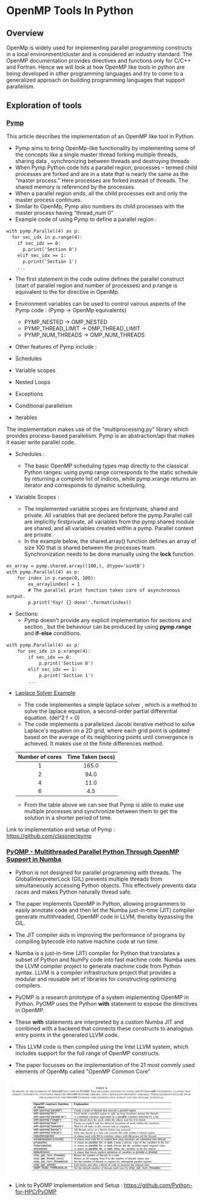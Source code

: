 # OpenMP Tools In Python

## Overview

OpenMp is widely used for implementing parallel programming constructs in a local environment/cluster and is considered an industry standard. The OpenMP documentation provides directives and functions only for C/C++ and Fortran. Hence we will look at how OpenMP like tools in python are being developed in other programming languages and try to come to a generalized approach on building programming languages that support parallelism.

## Exploration of tools

### [Pymp](https://www.admin-magazine.com/HPC/Articles/Pymp-OpenMP-like-Python-Programming)

This article describes the implementation of an OpenMP like tool in Python. 

- Pymp aims to bring OpenMp-like functionality by implementing some of the concepts like a single master thread forking multiple threads, sharing data , synchronizing between threads and destroying threads
-  When Pymp Python code hits a parallel region, processes – termed child processes are forked and are in a state that is nearly the same as the “master process.” Here processes are forked instead of threads. The shared memory is referenced by the processes. 
- When a parallel region ends, all the child processes exit and only the master process continues.
- Similar to OpenMp, Pymp also numbers its child processes with the master process having "thread_num 0"
- Example code of using Pymp to define a parallel region : 
```
with pymp.Parallel(4) as p:
  for sec_idx in p.range(4):
    if sec_idx == 0:
      p.print('Section 0')
    elif sec_idx == 1:
      p.print('Section 1')
    ...
```
- The first statement in the code outine defines the parallel construct (start of parallel region and number of processes) and p.range is equivalent to the for directive in OpenMp.
- Environment variables can be used to control vairous aspects of the Pymp code : (Pymp -> OpenMp equivalents)
    - PYMP_NESTED       -> OMP_NESTED
    - PYMP_THREAD_LIMIT -> OMP_THREAD_LIMIT
    - PYMP_NUM_THREADS  -> OMP_NUM_THREADS        

- Other features of Pymp include : 
 - Schedules
 - Variable scopes
 - Nested Loops
 - Exceptions
 - Conditional parallelism
 - Iterables

The implementation makes use of the "multiprocessing.py" library which provides process-based parallelism. Pymp is an abstraction/api that makes it easier write parallel code.

- Schedules : 
    - The basic OpenMP scheduling types map directly to the classical Python ranges: using pymp.range corresponds to the static schedule by returning a complete list of indices, while pymp.xrange returns an iterator and corresponds to dynamic scheduling.

- Variable Scopes : 
    - The implemented variable scopes are firstprivate, shared and private. All variables that are declared before the pymp.Parallel call are implicitly firstprivate, all variables from the pymp.shared module are shared, and all variables created within a pymp. Parallel context are private.
    - In the example below, the shared.array() function defines an array of size 100 that is shared between the processes team. Synchronization needs to be done manually using the **lock** function.

```
ex_array = pymp.shared.array((100,), dtype='uint8')
with pymp.Parallel(4) as p:
    for index in p.range(0, 100):
        ex_array[index] = 1
        # The parallel print function takes care of asynchronous output.
        p.print('Yay! {} done!'.format(index))
```

- Sections: 
    - Pymp doesn't provide any explicit implementation for sections and section , but the behaviour can be produced by using **pymp.range** and **if-else** conditions.

```
with pymp.Parallel(4) as p:
    for sec_idx in p.xrange(4):
        if sec_idx == 0:
            p.print('Section 0')
        elif sec_idx == 1:
            p.print('Section 1')
        ...
```

- [Laplace Solver Example](https://github.com/Vidhish-Trivedi/Parallel-Programming-Constructs/tree/main/Integrating_Parallel_Programming/Laplace_Solver.py)

    - The code implementes a simple laplace solver , which is a method to solve the laplace equation, a second-order partial differential equation. (del^2 f = 0)
    - The code implements a parallelized Jacobi iterative method to solve Laplace's equation on a 2D grid, where each grid point is updated based on the average of its neighboring points until convergence is achieved. It makes use ot the finite differences method.

    | Number of cores | Time Taken (secs) | 
    | :-------------: | :---------: |
    | 1 | 165.0|
    | 2 | 94.0 |
    |4| 11.0 |
    |6| 4.5 |

    - From the table above we can see that Pymp is able to make use multiple processes and synchronize between them to get the solution in a shorter period of time.


Link to implementation and setup of Pymp : https://github.com/classner/pymp


### [PyOMP - Multithreaded Parallel Python Through OpenMP Support in Numba](https://tigress-web.princeton.edu/~jdh4/PyOMPintro.pdf)

- Python is not designed for parallel programming with threads.
The GlobalInterpreterLock (GIL) prevents multiple threads from
simultaneously accessing Python objects. This effectively prevents
data races and makes Python naturally thread safe. 

- The paper implements OpenMP in Python, allowing  programmers to easily annotate code and then let the Numba just-in-time (JIT) compiler
generate multithreaded, OpenMP code in LLVM, thereby bypassing the GIL.

- The JIT compiler aids in improving the performance of programs by compiling bytecode into native machine code at run time.

- Numba is a just-in-time (JIT) compiler for Python that translates a subset of Python and NumPy code into fast machine code. Numba uses the LLVM compiler project to generate machine code from Python syntax. LLVM is a compiler infrastructure project that provides a modular and reusable set of libraries for constructing optimizing compilers.


- PyOMP is a research prototype of a system implementing OpenMP in Python. PyOMP uses the Python **with** statement to expose the
directives in OpenMP.

- These **with** statements are interpreted
by a custom Numba JIT and combined with a backend that
connects these constructs to analogous entry points in the
generated LLVM code. 
- This LLVM code is then compiled
using the Intel LLVM system, which includes support for
the full range of OpenMP constructs.

- The paper focusses on the implementation of the 21 most commly used elements of OpenMp called "OpenMP Common Core"

![OpenMP Elements in PyOMP](./Summary.png)

- Link to PyOMP Implementation and Setup : https://github.com/Python-for-HPC/PyOMP





